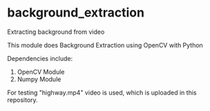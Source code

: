 # background_extraction
Extracting background from  video

This module does Background Extraction using OpenCV with Python

Dependencies include:
1. OpenCV Module
2. Numpy Module

For testing "highway.mp4" video is used, which is uploaded in this repository.

